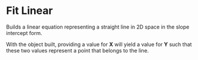 # Fit Linear

Builds a linear equation representing a straight line in 2D space in the slope intercept form.

With the object built, providing a value for **X** will yield a value for **Y** such that these two values represent a point that belongs to the line.
